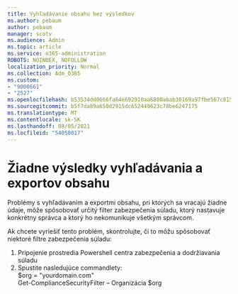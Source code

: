 ```yaml
---
title: Vyhľadávanie obsahu bez výsledkov
ms.author: pebaum
author: pebaum
manager: scotv
ms.audience: Admin
ms.topic: article
ms.service: o365-administration
ROBOTS: NOINDEX, NOFOLLOW
localization_priority: Normal
ms.collection: Adm_O365
ms.custom:
- "9000661"
- "2527"
ms.openlocfilehash: b53534dd0666fa64e692910aa6800abab30169a97fbe567c815ce6b948381a63
ms.sourcegitcommit: b5f7da89a650d2915dc652449623c78be6247175
ms.translationtype: MT
ms.contentlocale: sk-SK
ms.lasthandoff: 08/05/2021
ms.locfileid: "54058017"
---
```

# <a name="no-results-from-content-searchexports"></a>Žiadne výsledky vyhľadávania a exportov obsahu

Problémy s vyhľadávaním a exportmi obsahu, pri ktorých sa vracajú žiadne údaje, môže spôsobovať určitý filter zabezpečenia súladu, ktorý nastavuje konkrétny správca a ktorý ho nekomunikuje všetkým správcom.

Ak chcete vyriešiť tento problém, skontrolujte, či to môžu spôsobovať niektoré filtre zabezpečenia súladu:
1. Pripojenie prostredia Powershell centra zabezpečenia a dodržiavania súladu
2. Spustite nasledujúce commandlety:
<br>$org = "yourdomain.com"
<br>Get-ComplianceSecurityFilter – Organizácia $org